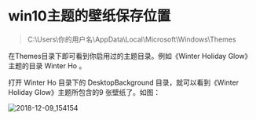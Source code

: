 # win10主题的壁纸保存位置

> C:\Users\你的用户名\AppData\Local\Microsoft\Windows\Themes

在Themes目录下即可看到你启用过的主题目录。例如《Winter Holiday Glow》主题的目录 Winter Ho 。

打开 Winter Ho 目录下的 DesktopBackground 目录，就可以看到《Winter Holiday Glow》主题所包含的9 张壁纸了。如图：

![2018-12-09_154154](../../#ImageAssets/2018-12-09_154154.png)